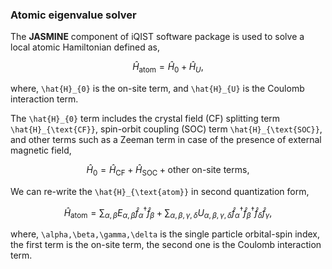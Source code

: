 ### Atomic eigenvalue solver

The **JASMINE** component of iQIST software package is used to solve a local atomic Hamiltonian defined as,
```math
\begin{equation}
\hat{H}_{\text{atom}}=\hat{H}_{0}+\hat{H}_{U},
\end{equation}
```
where, ``\hat{H}_{0}`` is the on-site term, and ``\hat{H}_{U}`` is the Coulomb interaction term.

The ``\hat{H}_{0}`` term includes the crystal field (CF) splitting term ``\hat{H}_{\text{CF}}``, spin-orbit coupling (SOC) term ``\hat{H}_{\text{SOC}}``, and other terms such as a Zeeman term in case of the presence of external magnetic field,
```math
\begin{equation}
\hat{H}_{0}=\hat{H}_{\text{CF}}+\hat{H}_{\text{SOC}}+\text{other on-site terms},
\end{equation}
```

We can re-write the ``\hat{H}_{\text{atom}}`` in second quantization form,
```math
\begin{equation}
\hat{H}_{\text{atom}}=\sum_{\alpha,\beta}E_{\alpha,\beta}\hat{f}_{\alpha}^{\dagger}\hat{f}_{\beta}
                     +\sum_{\alpha,\beta,\gamma,\delta}U_{\alpha,\beta,\gamma,\delta}\hat{f}_{\alpha}^{\dagger}
                     \hat{f}_{\beta}^{\dagger}\hat{f}_{\delta}\hat{f}_{\gamma},
\end{equation}
```
where, ``\alpha,\beta,\gamma,\delta`` is the single particle orbital-spin index, the first term is the on-site term, the second one is the Coulomb interaction term.
